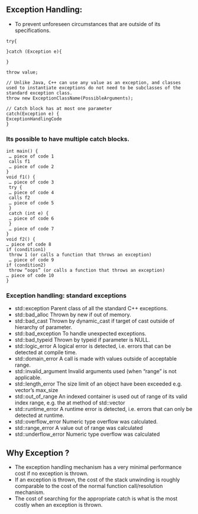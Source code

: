 ## Exception Handling:

- To prevent unforeseen circumstances that are outside of its specifications.

```
try{
    
}catch (Exception e){
    
}

throw value;

// Unlike Java, C++ can use any value as an exception, and classes used to instantiate exceptions do not need to be subclasses of the standard exception class.
throw new ExceptionClassName(PossibleArguments);

// Catch block has at most one parameter
catch(Exception e) {
ExceptionHandlingCode
}
```

### Its possible to have multiple catch blocks.

```
int main() {
 … piece of code 1
 calls f1
 … piece of code 2
}
void f1() {
 … piece of code 3
 try {
 … piece of code 4
 calls f2
 … piece of code 5
 }
 catch (int e) {
 … piece of code 6
 }
 … piece of code 7
}
void f2() {
… piece of code 8
if (condition1)
 throw 1 (or calls a function that throws an exception)
 … piece of code 9
if (condition2)
 throw “oops” (or calls a function that throws an exception)
… piece of code 10
}
```

### Exception handling: standard exceptions
- std::exception Parent class of all the standard C++ exceptions.
- std::bad_alloc Thrown by new if out of memory.
- std::bad_cast Thrown by dynamic_cast if target of cast outside of hierarchy of parameter.
- std::bad_exception To handle unexpected exceptions.
- std::bad_typeid Thrown by typeid if parameter is NULL.
- std::logic_error A logical error is detected, i.e. errors that can be detected at compile time.
- std::domain_error A call is made with values outside of acceptable range.
- std::invalid_argument Invalid arguments used (when “range” is not applicable.
- std::length_error The size limit of an object have been exceeded e.g. vector’s max_size
- std::out_of_range An indexed container is used out of range of its valid index range, e.g. the at method of std::vector
- std::runtime_error A runtime error is detected, i.e. errors that can only be detected at runtime.
- std::overflow_error Numeric type overflow was calculated.
- std::range_error A value out of range was calculated
- std::underflow_error Numeric type overflow was calculated

## Why Exception ?

- The exception handling mechanism has a very minimal performance cost if no exception is thrown.
- If an exception is thrown, the cost of the stack unwinding is roughly comparable to the cost of the normal function call/resolution mechanism.
- The cost of searching for the appropriate catch is what is the most costly when an exception is thrown.